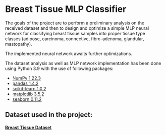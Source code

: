 # Breast Tissue MLP Classifier

The goals of the project are to perform a preliminary analysis on the received dataset and then to design and optimize a simple MLP neural network for classifying breast tissue samples into proper tissue type classes (adipose, carcinoma, connective, fibro-adenoma, glandular, mastopathy).

The implemented neural network awaits further optimizations.

The dataset analysis as well as MLP network implementation has been done using Python 3.9 with the use of following packages:
- [NumPy 1.22.3](https://pypi.org/project/numpy/1.22.3/)
- [pandas 1.4.2](https://pypi.org/project/pandas/1.4.2/)
- [scikit-learn 1.0.2](https://pypi.org/project/scikit-learn/1.0.2/)
- [matplotlib 3.5.2](https://pypi.org/project/matplotlib/3.5.2/)
- [seaborn 0.11.2](https://pypi.org/project/seaborn/0.11.2/)

## Dataset used in the project:
#### [Breast Tissue Dataset](http://archive.ics.uci.edu/ml/datasets/Breast+Tissue)
